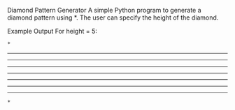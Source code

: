 Diamond Pattern Generator
A simple Python program to generate a diamond pattern using *. The user can specify the height of the diamond.

Example Output
For height = 5:


    *
   ***
  *****
 *******
*********
 *******
  *****
   ***
    *


    
